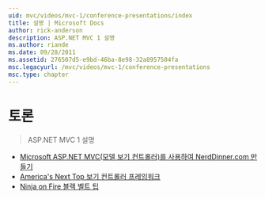 ```yaml
---
uid: mvc/videos/mvc-1/conference-presentations/index
title: 설명 | Microsoft Docs
author: rick-anderson
description: ASP.NET MVC 1 설명
ms.author: riande
ms.date: 09/28/2011
ms.assetid: 276507d5-e9bd-46ba-8e98-32a8957504fa
msc.legacyurl: /mvc/videos/mvc-1/conference-presentations
msc.type: chapter
---
```

<a name="talks"></a>토론
====================
> ASP.NET MVC 1 설명


- [Microsoft ASP.NET MVC(모델 보기 컨트롤러)를 사용하여 NerdDinner.com 만들기](creating-nerddinnercom-with-microsoft-aspnet-model-view-controller-mvc.md)
- [America's Next Top 보기 컨트롤러 프레임워크](americas-next-top-model-view-controller-framework.md)
- [Ninja on Fire 블랙 벨트 팁](ninja-on-fire-black-belt-tips.md)
